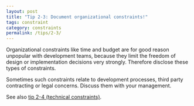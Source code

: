 ```yaml
---
layout: post
title: "Tip 2-3: Document organizational constraints!"
tags: constraint
category: constraints
permalink: /tips/2-3/
---
```


Organizational constraints like time and budget are for good reason unpopular with
development teams, because they limit the freedom of design or implementation decisions
very strongly. Therefore disclose these types of constraints.

Sometimes such constraints relate to development processes, third party contracting or
legal concerns. Discuss them with your management.

See also [tip 2-4 (technical constraints)](/tips/2-4).
